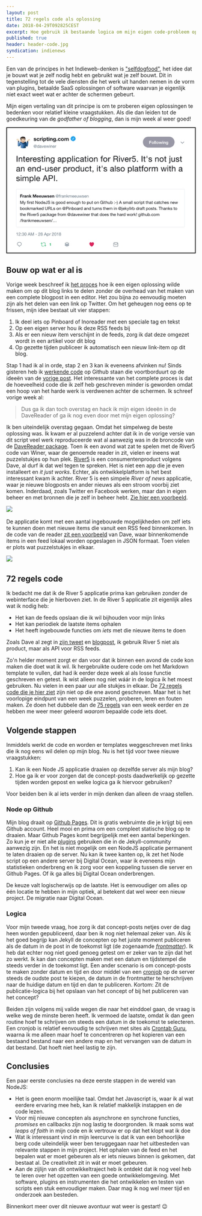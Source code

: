 ```yaml
---
layout: post
title: 72 regels code als oplossing
date: 2018-04-29T092825CEST
excerpt: Hoe gebruik ik bestaande logica om mijn eigen code-probleem op te lossen en wat heb ik er van geleerd?
published: true
header: header-code.jpg
syndication: indienews
---
```

Een van de principes in het Indieweb-denken is ["selfdogfood"](https://indieweb.org/selfdogfood), het idee dat je bouwt wat je zelf nodig hebt en gebruikt wat je zelf bouwt. Dit in tegenstelling tot de vele diensten die het werk uit handen nemen in de vorm van plugins, betaalde SaaS oplossingen of software waarvan je eigenlijk niet exact weet wat er achter de schermen gebeurt.

Mijn eigen vertaling van dit principe is om te proberen eigen oplossingen te bedenken voor relatief kleine vraagstukken. Als die dan leiden tot de goedkeuring van de *godfather of blogging*, dan is mijn week al weer goed!

![](../images/tweet-winer.jpg "tweet")

## Bouw op wat er al is
Vorige week beschreef ik [het proces](/dogfood/) hoe ik een eigen oplossing wilde maken om op dit blog links te delen zonder de overhead van het maken van een complete blogpost in een editor. Het zou bijna zo eenvoudig moeten zijn als het delen van een link op Twitter. Om het geheugen nog eens op te frissen, mijn idee bestaat uit vier stappen:

1. Ik deel iets op Pinboard of Inoreader met een speciale tag en tekst
2. Op een eigen server hou ik deze RSS feeds bij
3. Als er een nieuw item verschijnt in de feeds, zorg ik dat deze omgezet wordt in een artikel voor dit blog
4. Op gezette tijden publiceer ik automatisch een nieuw link-item op dit blog.

Stap 1 had ik al in orde, stap 2 en 3 kan ik eveneens afvinken nu! Sinds gisteren heb ik [werkende code](https://github.com/frankmeeuwsen/diggingthelinks) op Github staan die voortborduurt op de ideeën van de [vorige post](/dogfood/). Het interessante van het complete proces is dat de hoeveelheid code die ik zelf heb geschreven minder is geworden omdat een hoop van het harde werk is verdwenen achter de schermen. Ik schreef vorige week al:
> Dus ga ik dan toch overstag en hack ik mijn eigen ideeën in de DaveReader of ga ik nog even door met mijn eigen oplossing?

Ik ben uiteindelijk overstag gegaan. Omdat het simpelweg de beste oplossing was. Ik kwam er al puzzelend achter dat ik in de vorige versie van dit script veel werk reproduceerde wat al aanwezig was in de broncode van de [DaveReader package](https://github.com/scripting/reader). Toen ik een avond wat zat te spelen met de River5 code van Winer, waar de genoemde reader in zit, vielen er ineens wat puzzelstukjes op hun plek. [River5](https://github.com/scripting/river5) is een consumentenproduct volgens Dave, al durf ik dat wel tegen te spreken. Het is niet een app die je even installeert en _it just works_. Echter, als ontwikkelplatform is het best interessant kwam ik achter. River 5 is een simpele _River of news_ applicatie, waar je nieuwe blogposts en ander nieuws als een stroom voorbij ziet komen. Inderdaad, zoals Twitter en Facebook werken, maar dan in eigen beheer en met bronnen die je zelf in beheer hebt. [Zie hier een voorbeeld](http://radio3.io/rivers/).

![](https://screenshotscdn.firefoxusercontent.com/images/8dfc6366-abe1-4ff0-8579-46bde6ac6285.png)

De applicatie komt met een aantal ingebouwde mogelijkheden om zelf iets te kunnen doen met nieuwe items die vanuit een RSS feed binnenkomen. In de code van de reader [zit een voorbeeld](https://github.com/scripting/reader/tree/master/examples/feedFiler) van Dave, waar binnenkomende items in een feed lokaal worden opgeslagen in JSON formaat. Toen vielen er plots wat puzzelstukjes in elkaar. 

![](https://media.giphy.com/media/4jHXZ9aIKFaUM/giphy.gif)


## 72 regels code

Ik bedacht me dat ik de River 5 applicatie prima kan gebruiken zonder de webinterface die je hierboven ziet. In de River 5 applicatie zit eigenlijk alles wat ik nodig heb: 

* Het kan de feeds opslaan die ik wil bijhouden voor mijn links
* Het kan periodiek de laatste items ophalen
* Het heeft ingebouwde functies om _iets_ met die nieuwe items te doen

Zoals Dave al zegt in [zijn tweet](https://twitter.com/davewiner/status/989995345408135169) en [blogpost](http://scripting.com/2018/04/27.html#a225327), ik gebruik River 5 niet als product, maar als API voor RSS feeds. 

Zo'n helder moment zorgt er dan voor dat ik binnen een avond de code kon maken die doet wat ik wil. Ik hergebruikte oudere code om het Markdown template te vullen, dat had ik eerder deze week al als losse functie geschreven en getest. Ik wist alleen nog niet wáár in de logica ik het moest gebruiken. Nu vielen in een paar uur alle stukjes in elkaar. De [72 regels code die je hier ziet](https://github.com/frankmeeuwsen/diggingthelinks/blob/master/index.js) zijn niet op die ene avond geschreven. Maar het is het voorlopige eindpunt van een week puzzelen, proberen, leren en fouten maken. Ze doen het dubbele dan de [75 regels](https://github.com/frankmeeuwsen/pinboard/blob/master/index.js) van een week eerder en ze hebben me weer meer geleerd _waarom_ bepaalde code iets doet. 

## Volgende stappen

Inmiddels werkt de code en worden er templates weggeschreven met links die ik nog eens wil delen op mijn blog. Nu is het tijd voor twee nieuwe vraagstukken:

1. Kan ik een Node JS applicatie draaien op dezelfde server als mijn blog?
2. Hoe ga ik er voor zorgen dat de concept-posts daadwerkelijk op gezette tijden worden gepost en welke logica ga ik hiervoor gebruiken?

Voor beiden ben ik al iets verder in mijn denken dan alleen de vraag stellen. 

### Node op Github
Mijn blog draait op [Github Pages](https://pages.github.com/). Dit is gratis webruimte die je krijgt bij een Github account. Heel mooi en prima om een compleet statische blog op te draaien. Maar Github Pages komt begrijpelijk met een aantal beperkingen. Zo kun je er niet alle [plugins](http://planetjekyll.github.io/plugins/) gebruiken die in de Jekyll-community aanwezig zijn. En het is niet mogelijk om een NodeJS applicatie permanent te laten draaien op de server. Nu kan ik twee kanten op, ik zet het Node script op een andere server bij Digital Ocean, waar ik eveneens mijn statistieken onderbreng en ik zorg voor een koppeling tussen die server en Github Pages. Of ik ga alles bij Digital Ocean onderbrengen. 

De keuze valt logischerwijs op de laatste. Het is eenvoudiger om alles op één locatie te hebben in mijn optiek, al betekent dat wel weer een nieuw project. De migratie naar Digital Ocean.

### Logica
Voor mijn tweede vraag, hoe zorg ik dat concept-posts netjes over de dag heen worden gepubliceerd, daar ben ik nog niet helemaal zeker van. Als ik het goed begrijp kan Jekyll de concepten op het juiste moment publiceren als de datum in de post in de toekomst ligt (de zogenaamde [_frontmatter_](https://jekyllrb.com/docs/frontmatter/)). Ik heb dat echter nog niet goed genoeg getest om er zeker van te zijn dat het zo werkt. Ik kan dan concepten maken met een datum en tijdstempel die steeds verder in de toekomst ligt. 
Een ander scenario is om concept-posts te maken zonder datum en tijd en door middel van een [cronjob](https://nl.wikipedia.org/wiki/Cronjob) op de server steeds de oudste post te kiezen, de datum in de frontmatter te herschrijven naar de huidige datum en tijd en dan te publiceren. 
Kortom: Zit de publicatie-logica bij het opslaan van het concept of bij het publiceren van het concept?

Beiden zijn volgens mij valide wegen die naar het einddoel gaan, de vraag is welke weg de minste beren heeft. Ik vermoed de laatste, omdat ik dan geen routine hoef te schrijven om steeds een datum in de toekomst te selecteren. Een cronjob is relatief eenvoudig te schrijven met sites als [Crontab Guru](https://crontab.guru/every-1-hour), waarna ik me alleen maar hoef te concentreren op het kopieren van een bestaand bestand naar een andere map en het vervangen van de datum in dat bestand. Dat hoeft niet heel lastig te zijn.

## Conclusies

Een paar eerste conclusies na deze eerste stappen in de wereld van NodeJS:

* Het is geen enorm moeilijke taal. Omdat het Javascript is, waar ik al wat eerdere ervaring mee heb, kan ik relatief makkelijk instappen en de code lezen. 
* Voor mij nieuwe concepten als asynchrone en synchrone functies, _promises_ en callbacks zijn nog lastig te doorgronden. Ik maak soms wat _leaps of faith_ in mijn code en ik vertrouw er op dat het klopt wat ik doe
* Wat ik interessant vind in mijn leercurve is dat ik van een behoorlijke berg code uiteindelijk weer ben teruggegaan naar het uitbesteden van relevante stappen in mijn project. Het ophalen van de feed en het bepalen wat er moet gebeuren als er iets nieuws binnen is gekomen, dat bestaat al. De creativiteit zit in wát er moet gebeuren. 
* Aan de zijlijn van dit ontwikkeltraject heb ik ontdekt dat ik nog veel heb te leren over het opzetten van een goede ontwikkelomgeving. Met software, plugins en instrumenten die het ontwikkelen en testen van scripts een stuk eenvoudiger maken. Daar mag ik nog wel meer tijd en onderzoek aan besteden. 

Binnenkort meer over dit nieuwe avontuur wat weer is gestart! 😉